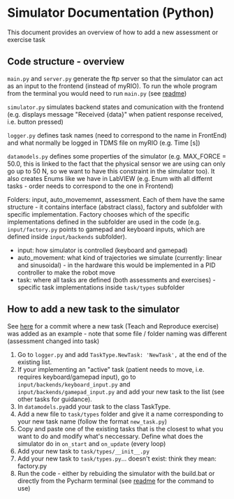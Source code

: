 # Simulator Documentation (Python)

This document provides an overview of how to add a new assessment or exercise task 

## Code structure - overview

`main.py` and `server.py` generate the ftp server so that the simulator can act as an input to the frontend (instead of myRIO). To run the whole program from the terminal you would need to run `main.py` (see [readme](https://gitlab.ethz.ch/RELab/eth-mike/eth-mike-simulator/-/blob/master/README.md))

`simulator.py` simulates backend states and comunication with the frontend (e.g. displays message "Received {data}" when patient response received, i.e. button pressed)

`logger.py` defines task names (need to correspond to the name in FrontEnd) and what normally be logged in TDMS file on myRIO (e.g. Time [s])

`datamodels.py` defines some properties of the simulator (e.g. MAX_FORCE = 50.0, this is linked to the fact that the physical sensor we are using can only go up to 50 N, so we want to have this constraint in the simulator too). It also creates Enums like we have in LabVIEW (e.g. Enum with all differnt tasks - order needs to correspond to the one in Frontend)

Folders: input, auto_movememnt, assessment. Each of them have the same structure - it contains interface (abstract class), factory and subfolder with specific implementation. Factory chooses which of the specific implementations defined in the subfolder are used in the code (e.g. `input/factory.py` points to gamepad and keyboard inputs, which are defined inside `input/backends` subfolder). 

* input: how simulator is controlled (keyboard and gamepad)
* auto_movement: what kind of trajectories we simulate (currently: linear and sinusoidal) - in the hardware this would be implemented in a PID controller to make the robot move
* task: where all tasks are defined (both assessments and exercises) - specific task implementations inside `task/types` subfolder

## How to add a new task to the simulator

See [here](https://gitlab.ethz.ch/RELab/eth-mike/eth-mike-simulator/-/commit/791746397fc2cc8343fca8536fd2140a70f5d535) for a commit where a new task (Teach and Reproduce exercise) was added as an example - note that some file / folder naming was different (assessment changed into task)

1. Go to `logger.py` and add `TaskType.NewTask: 'NewTask',` at the end of the existing list. 
2. If your implementing an "active" task (patient needs to move, i.e. requires keyboard/gamepad input), go to `input/backends/keyboard_input.py` and `input/backends/gamepad_input.py` and add your new task to the list (see other tasks for guidance). 
3. In `datamodels.py`add your task to the class TaskType.  
4. Add a new file to `task/types` folder and give it a name corresponding to your new task name (follow the format `new_task.py`)
5. Copy and paste one of the existing tasks that is the closest to what you want to do and modify what's neccessary. Define what does the simulator do in `on_start` and `on_update` (every loop)
6. Add your new task to `task/types/__init__.py`
7. Add your new task to `task/types.py`... doesn't exist: think they mean: factory.py
8. Run the code - either by rebuiding the simulator with the build.bat or directly from the Pycharm terminal (see [readme](https://gitlab.ethz.ch/RELab/eth-mike/eth-mike-simulator/-/blob/master/README.md) for the command to use)




